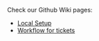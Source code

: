 Check our Github Wiki pages:

- [Local Setup](https://github.com/UTOFUN/utofun/wiki/Local-Setup)
- [Workflow for tickets](https://github.com/UTOFUN/utofun/wiki/Workflow-for-tickets)
